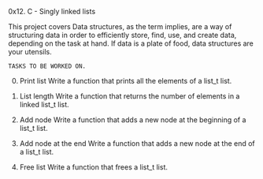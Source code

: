 0x12. C - Singly linked lists

This project covers Data structures, as the term implies, are a way of structuring data in 
order to efficiently store, find, use, and create data, depending on the task at hand. 
If data is a plate of food, data structures are your utensils.

	TASKS TO BE WORKED ON.
0. Print list
Write a function that prints all the elements of a list_t list.

1. List length
Write a function that returns the number of elements in a linked list_t list.

2. Add node
Write a function that adds a new node at the beginning of a list_t list.

3. Add node at the end
Write a function that adds a new node at the end of a list_t list.

4. Free list
Write a function that frees a list_t list.
